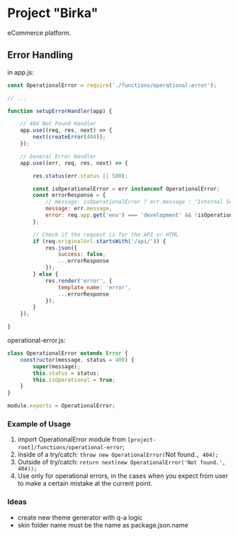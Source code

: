 # Project "Birka"

eCommerce platform.

## Error Handling

in app.js:

```js
const OperationalError = require('./functions/operational-error');

// ...

function setupErrorHandler(app) {

    // 404 Not Found Handler
    app.use((req, res, next) => {
        next(createError(404));
    });

    // General Error Handler
    app.use((err, req, res, next) => {

        res.status(err.status || 500);

        const isOperationalError = err instanceof OperationalError;
        const errorResponse = {
            // message: isOperationalError ? err.message : 'Internal Server Error',
            message: err.message,
            error: req.app.get('env') === 'development' && !isOperationalError ? err : {}
        };

        // Check if the request is for the API or HTML
        if (req.originalUrl.startsWith('/api/')) {
            res.json({
                success: false,
                ...errorResponse
            });
        } else {
            res.render('error', {
                template_name: 'error',
                ...errorResponse
            });
        }
    });

}
```

operational-error.js:

```js
class OperationalError extends Error {
    constructor(message, status = 400) {
        super(message);
        this.status = status;
        this.isOperational = true;
    }
}

module.exports = OperationalError;
```

### Example of Usage

1. import OperationalError module from `[project-root]/functions/operational-error`;
2. Inside of a try/catch: `throw new OperationalError(`Not found.`, 404);`
3. Outside of try/catch: `return next(new OperationalError('Not found.', 404));`
4. Use only for operational errors, in the cases when you expect from user to make a certain mistake at the current point.

### Ideas

- create new theme generator with q-a logic
- skin folder name must be the name as package.json.name
